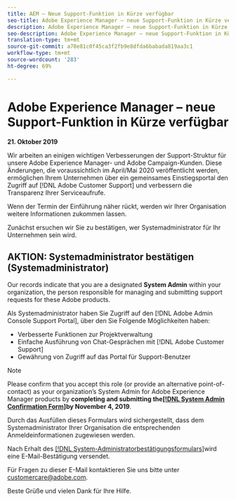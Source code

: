 ```yaml
---
title: AEM – Neue Support-Funktion in Kürze verfügbar
seo-title: Adobe Experience Manager – neue Support-Funktion in Kürze verfügbar
description: Adobe Experience Manager – neue Support-Funktion in Kürze verfügbar
seo-description: Adobe Experience Manager – neue Support-Funktion in Kürze verfügbar
translation-type: tm+mt
source-git-commit: a78e81c0f45ca3f2fb9e8dfda6babada819aa3c1
workflow-type: tm+mt
source-wordcount: '283'
ht-degree: 69%

---
```



# Adobe Experience Manager – neue Support-Funktion in Kürze verfügbar

**21. Oktober 2019**

Wir arbeiten an einigen wichtigen Verbesserungen der Support-Struktur für unsere Adobe Experience Manager- und Adobe Campaign-Kunden. Diese Änderungen, die voraussichtlich im April/Mai 2020 veröffentlicht werden, ermöglichen Ihrem Unternehmen über ein gemeinsames Einstiegsportal den Zugriff auf [!DNL Adobe Customer Support] und verbessern die Transparenz Ihrer Serviceaufrufe.

Wenn der Termin der Einführung näher rückt, werden wir Ihrer Organisation weitere Informationen zukommen lassen.

Zunächst ersuchen wir Sie zu bestätigen, wer Systemadministrator für Ihr Unternehmen sein wird.

## AKTION: Systemadministrator bestätigen (Systemadministrator)

Our records indicate that you are a designated **System Admin** within your organization, the person responsible for managing and submitting support requests for these Adobe products.

Als Systemadministrator haben Sie Zugriff auf den [!DNL Adobe Admin Console Support Portal], über den Sie Folgende Möglichkeiten haben:

* Verbesserte Funktionen zur Projektverwaltung
* Einfache Ausführung von Chat-Gesprächen mit [!DNL Adobe Customer Support]
* Gewährung von Zugriff auf das Portal für Support-Benutzer

>[!NOTE]
>
>Please confirm that you accept this role (or provide an alternative point-of-contact) as your organization’s System Admin for Adobe Experience Manager products by **completing and submitting the[[!DNL System Admin Confirmation Form]](https://adobe.allegiancetech.com/cgi-bin/qwebcorporate.dll?idx=SSSVH6)by November 4, 2019**.
>
>Durch das Ausfüllen dieses Formulars wird sichergestellt, dass dem Systemadministrator Ihrer Organisation die entsprechenden Anmeldeinformationen zugewiesen werden.

Nach Erhalt des [[!DNL System-Administratorbestätigungsformulars]](https://adobe.allegiancetech.com/cgi-bin/qwebcorporate.dll?idx=SSSVH6)wird eine E-Mail-Bestätigung versendet.

Für Fragen zu dieser E-Mail kontaktieren Sie uns bitte unter customercare@adobe.com.

Beste Grüße und vielen Dank für Ihre Hilfe.
